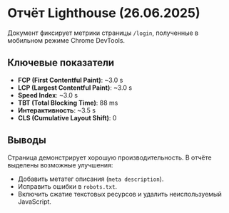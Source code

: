 <!-- Назначение файла: отчёт Lighthouse для страницы /login от 26.06.2025. -->
<!-- Результаты Lighthouse 26.06.2025 -->
# Отчёт Lighthouse (26.06.2025)

Документ фиксирует метрики страницы `/login`, полученные в мобильном режиме Chrome DevTools.

## Ключевые показатели

- **FCP (First Contentful Paint)**: ~3.0 s
- **LCP (Largest Contentful Paint)**: ~3.0 s
- **Speed Index**: ~3.0 s
- **TBT (Total Blocking Time)**: 88 ms
- **Интерактивность**: ~3.5 s
- **CLS (Cumulative Layout Shift)**: 0

## Выводы

Страница демонстрирует хорошую производительность. В отчёте выделены возможные улучшения:

- Добавить метатег описания (`meta description`).
- Исправить ошибки в `robots.txt`.
- Включить сжатие текстовых ресурсов и удалить неиспользуемый JavaScript.

